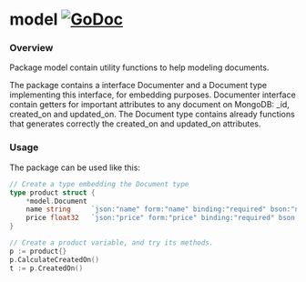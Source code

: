 # model [![GoDoc](https://godoc.org/github.com/ddspog/mongo/model?status.svg)](https://godoc.org/github.com/ddspog/mongo/model)

### Overview
Package model contain utility functions to help modeling documents.

The package contains a interface Documenter and a Document type
implementing this interface, for embedding purposes. Documenter
interface contain getters for important attributes to any document
on MongoDB: \_id, created\_on and updated_on. The Document type contains
already functions that generates correctly the created_on and
updated_on attributes.

### Usage

The package can be used like this:
```go
// Create a type embedding the Document type
type product struct {
	*model.Document
	name string		`json:"name" form:"name" binding:"required" bson:"name"`
	price float32	`json:"price" form:"price" binding:"required" bson:"price"`
}

// Create a product variable, and try its methods.
p := product{}
p.CalculateCreatedOn()
t := p.CreatedOn()
```